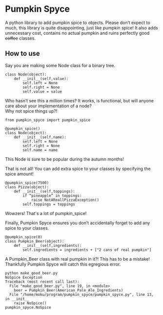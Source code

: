 # Pumpkin Spyce
A python library to add pumpkin spice to objects. Please don’t expect to much, this library is quite disappointing, just like pumpkin spice! It also adds unnecessary cost, contains no actual pumpkin and ruins perfectly good ~~coffee~~ classes.

## How to use
Say you are making some Node class for a binary tree.
```
class Node(object):
    def __init__(self,value):
        self.left = None
        self.right = None
        self.value = value
```
Who hasn’t see this a million times? It works, is functional, but will anyone care about your implementation of a node?<br/>
Why not spice things up?! 
```
from pumpkin_spyce import pumpkin_spice

@pumpkin_spice()
class Node(object):
    def __init__(self,name):
        self.left = None
        self.right = None
        self.name = name
```
This Node is sure to be popular during the autumn months!

That is not all! You can add extra spice to your classes by specifying the spice amount!
```
@pumpkin_spice(7500)
class Pizza(object):
	def __init__(self,toppings):
		if “pineapple” in toppings:
			raise NotAReallPizzaException()
		self.toppings = toppings
```
Wowzers! That's a lot of pumpkin_spice!

Finally, Pumpkin Spyce ensures you don’t accidentally forget to add any spice to your classes.
```
@pumpkin_spice(0)
class Pumpkin_Beer(object):
    def __init__(self,ingredients):
        self.ingredients = ingredients + ["2 cans of real pumpkin"]
```
A Pumpkin_Beer class with real pumpkin in it?! This has to be a mistake!<br/>
Thankfully Pumpkin Spyce will catch this egregious error.
```
python make_good_beer.py 
NoSpice Exception
Traceback (most recent call last):
  File "make_good_beer.py", line 19, in <module>
    beer = Pumpkin_Beer(American_Pale_Ale_Ingredients)
  File "/home/moku/program/pumpkin_spyce/pumpkin_spyce.py", line 13, in __init__
    raise NoSpice()
pumpkin_spyce.NoSpice
```
